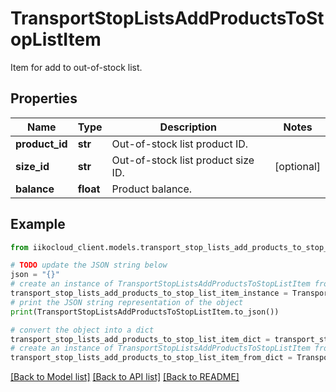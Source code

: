 # TransportStopListsAddProductsToStopListItem

Item for add to out-of-stock list.

## Properties

Name | Type | Description | Notes
------------ | ------------- | ------------- | -------------
**product_id** | **str** | Out-of-stock list product ID. | 
**size_id** | **str** | Out-of-stock list product size ID. | [optional] 
**balance** | **float** | Product balance. | 

## Example

```python
from iikocloud_client.models.transport_stop_lists_add_products_to_stop_list_item import TransportStopListsAddProductsToStopListItem

# TODO update the JSON string below
json = "{}"
# create an instance of TransportStopListsAddProductsToStopListItem from a JSON string
transport_stop_lists_add_products_to_stop_list_item_instance = TransportStopListsAddProductsToStopListItem.from_json(json)
# print the JSON string representation of the object
print(TransportStopListsAddProductsToStopListItem.to_json())

# convert the object into a dict
transport_stop_lists_add_products_to_stop_list_item_dict = transport_stop_lists_add_products_to_stop_list_item_instance.to_dict()
# create an instance of TransportStopListsAddProductsToStopListItem from a dict
transport_stop_lists_add_products_to_stop_list_item_from_dict = TransportStopListsAddProductsToStopListItem.from_dict(transport_stop_lists_add_products_to_stop_list_item_dict)
```
[[Back to Model list]](../README.md#documentation-for-models) [[Back to API list]](../README.md#documentation-for-api-endpoints) [[Back to README]](../README.md)


